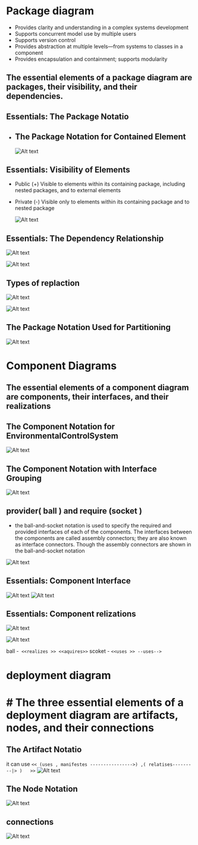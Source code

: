 # Package diagram

- Provides clarity and understanding in a complex systems development
- Supports concurrent model use by multiple users
- Supports version control
- Provides abstraction at multiple levels—from systems to classes in a
  component
- Provides encapsulation and containment; supports modularity

## The essential elements of a package diagram are packages, their visibility, and their dependencies.

## Essentials: The Package Notatio

- ## The Package Notation for Contained Element

  ![Alt text](https://notes-mds.vercel.app/notes/oomd/images/image-14.png)

## Essentials: Visibility of Elements

- Public (+) Visible to elements within its containing package, including
  nested packages, and to external elements
- Private (-) Visible only to elements within its containing package and to
  nested package

  ![Alt text](https://notes-mds.vercel.app/notes/oomd/images/image-15.png)

## Essentials: The Dependency Relationship

![Alt text](https://notes-mds.vercel.app/notes/oomd/images/image-16.png)

![Alt text](https://notes-mds.vercel.app/notes/oomd/images/image-17.png)

## **Types of replaction**

![Alt text](https://notes-mds.vercel.app/notes/oomd/images/image-18.png)

![Alt text](https://notes-mds.vercel.app/notes/oomd/images/image-19.png)

## The Package Notation Used for Partitioning

![Alt text](https://notes-mds.vercel.app/notes/oomd/images/image-20.png)

# Component Diagrams

## The essential elements of a component diagram are components, their interfaces, and their realizations

## The Component Notation for EnvironmentalControlSystem

![Alt text](https://notes-mds.vercel.app/notes/oomd/images/image-22.png)

## The Component Notation with Interface Grouping

![Alt text](https://notes-mds.vercel.app/notes/oomd/images/image-23.png)

## provider( ball ) and require (socket )

- the ball-and-socket notation is used to specify the required and
  provided interfaces of each of the components. The interfaces between the components are called assembly connectors; they are also known as interface connectors. Though the assembly connectors are shown in the ball-and-socket notation

![Alt text](https://notes-mds.vercel.app/notes/oomd/images/image-21.png)

## Essentials: Component Interface
![Alt text](https://notes-mds.vercel.app/notes/oomd/images/image-24.png)
![Alt text](https://notes-mds.vercel.app/notes/oomd/images/image-25.png)


## Essentials: Component relizations 
![Alt text](https://notes-mds.vercel.app/notes/oomd/images/image-26.png)

![Alt text](https://notes-mds.vercel.app/notes/oomd/images/image-27.png)

ball -` <<realizes >> <<aquires>>`
scoket - `<<uses >> --uses-->`

# deployment diagram

# # The three essential elements of a deployment diagram are artifacts, nodes, and their connections

##  The Artifact Notatio
it can use `<< (uses , manifestes ---------------->) ,( relatises---------|> )   >>`
![Alt text](https://notes-mds.vercel.app/notes/oomd/images/image-28.png)

## The Node Notation
![Alt text](https://notes-mds.vercel.app/notes/oomd/images/image-29.png)

## connections
![Alt text](https://notes-mds.vercel.app/notes/oomd/images/image-30.png)